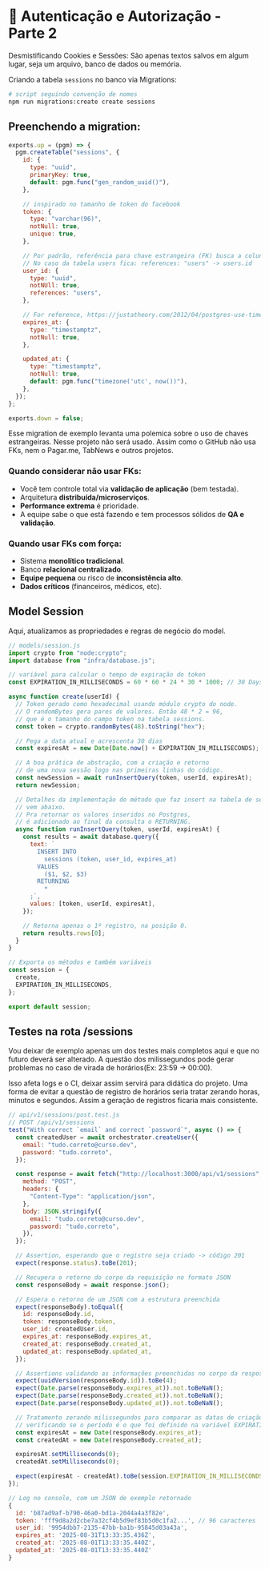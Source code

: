 # 🪪 Autenticação e Autorização - Parte 2

Desmistificando Cookies e Sessões: São apenas textos salvos em algum lugar, seja um arquivo, banco de dados ou memória.

Criando a tabela `sessions` no banco via Migrations:

```bash
# script seguindo convenção de nomes
npm run migrations:create create sessions
```

## Preenchendo a migration:

```js
exports.up = (pgm) => {
  pgm.createTable("sessions", {
    id: {
      type: "uuid",
      primaryKey: true,
      default: pgm.func("gen_random_uuid()"),
    },

    // inspirado no tamanho de token do facebook
    token: {
      type: "varchar(96)",
      notNull: true,
      unique: true,
    },

    // Por padrão, referência para chave estrangeira (FK) busca a coluna ID da tabela.
    // No caso da tabela users fica: references: "users" -> users.id
    user_id: {
      type: "uuid",
      notNUll: true,
      references: "users",
    },

    // For reference, https://justatheory.com/2012/04/postgres-use-timestamptz/
    expires_at: {
      type: "timestamptz",
      notNull: true,
    },

    updated_at: {
      type: "timestamptz",
      notNull: true,
      default: pgm.func("timezone('utc', now())"),
    },
  });
};

exports.down = false;
```

Esse migration de exemplo levanta uma polemica sobre o uso de chaves estrangeiras. Nesse projeto não será usado. Assim como o GitHub não usa FKs, nem o Pagar.me, TabNews e outros projetos.

### Quando considerar **não usar FKs**:

- Você tem controle total via **validação de aplicação** (bem testada).
- Arquitetura **distribuída/microserviços**.
- **Performance extrema** é prioridade.
- A equipe sabe o que está fazendo e tem processos sólidos de **QA e validação**.

### Quando usar **FKs com força**:

- Sistema **monolítico tradicional**.
- Banco **relacional centralizado**.
- **Equipe pequena** ou risco de **inconsistência alto**.
- **Dados críticos** (financeiros, médicos, etc).

## Model Session

Aqui, atualizamos as propriedades e regras de negócio do model.

```js
// models/session.js
import crypto from "node:crypto";
import database from "infra/database.js";

// variável para calcular o tempo de expiração do token
const EXPIRATION_IN_MILLISECONDS = 60 * 60 * 24 * 30 * 1000; // 30 Days

async function create(userId) {
  // Token gerado como hexadecimal usando módulo crypto do node.
  // O randomBytes gera pares de valores. Então 48 * 2 = 96,
  // que é o tamanho do campo token na tabela sessions.
  const token = crypto.randomBytes(48).toString("hex");

  // Pega a data atual e acrescenta 30 dias
  const expiresAt = new Date(Date.now() + EXPIRATION_IN_MILLISECONDS);

  // A boa prática de abstração, com a criação e retorno
  // de uma nova sessão logo nas primeiras linhas do código.
  const newSession = await runInsertQuery(token, userId, expiresAt);
  return newSession;

  // Detalhes da implementação do método que faz insert na tabela de sessões
  // vem abaixo.
  // Pra retornar os valores inseridos no Postgres,
  // é adicionado ao final da consulta o RETURNING.
  async function runInsertQuery(token, userId, expiresAt) {
    const results = await database.query({
      text: `
        INSERT INTO
          sessions (token, user_id, expires_at)
        VALUES
          ($1, $2, $3)
        RETURNING
          *
      ;`,
      values: [token, userId, expiresAt],
    });

    // Retorna apenas o 1º registro, na posição 0.
    return results.rows[0];
  }
}

// Exporta os métodos e também variáveis
const session = {
  create,
  EXPIRATION_IN_MILLISECONDS,
};

export default session;
```

## Testes na rota /sessions

Vou deixar de exemplo apenas um dos testes mais completos aqui e que no futuro deverá ser alterado. A questão dos milissegundos pode gerar problemas no caso de virada de horários(Ex: 23:59 -> 00:00).

Isso afeta logs e o CI, deixar assim servirá para didática do projeto. Uma forma de evitar a questão de registro de horários seria tratar zerando horas, minutos e segundos. Assim a geração de registros ficaria mais consistente.

```js
// api/v1/sessions/post.test.js
// POST /api/v1/sessions
test("With correct `email` and correct `password`", async () => {
  const createdUser = await orchestrator.createUser({
    email: "tudo.correto@curso.dev",
    password: "tudo.correto",
  });

  const response = await fetch("http://localhost:3000/api/v1/sessions", {
    method: "POST",
    headers: {
      "Content-Type": "application/json",
    },
    body: JSON.stringify({
      email: "tudo.correto@curso.dev",
      password: "tudo.correto",
    }),
  });

  // Assertion, esperando que o registro seja criado -> código 201
  expect(response.status).toBe(201);

  // Recupera o retorno do corpo da requisição no formato JSON
  const responseBody = await response.json();

  // Espera o retorno de um JSON com a estrutura preenchida
  expect(responseBody).toEqual({
    id: responseBody.id,
    token: responseBody.token,
    user_id: createdUser.id,
    expires_at: responseBody.expires_at,
    created_at: responseBody.created_at,
    updated_at: responseBody.updated_at,
  });

  // Assertions validando as informações preenchidas no corpo da resposta
  expect(uuidVersion(responseBody.id)).toBe(4);
  expect(Date.parse(responseBody.expires_at)).not.toBeNaN();
  expect(Date.parse(responseBody.created_at)).not.toBeNaN();
  expect(Date.parse(responseBody.updated_at)).not.toBeNaN();

  // Tratamento zerando milissegundos para comparar as datas de criação e expiração,
  // verificando se o período é o que foi definido na variável EXPIRATION_IN_MILLISECONDS.
  const expiresAt = new Date(responseBody.expires_at);
  const createdAt = new Date(responseBody.created_at);

  expiresAt.setMilliseconds(0);
  createdAt.setMilliseconds(0);

  expect(expiresAt - createdAt).toBe(session.EXPIRATION_IN_MILLISECONDS);
});

// Log no console, com um JSON de exemplo retornado
{
  id: 'b87ad9af-b790-46a0-bd1a-2044a4a3f82e',
  token: 'fff9d8a2d2cbe7a32cf4b5d9ef83b5d0c1fa2...', // 96 caracteres
  user_id: '9954dbb7-2135-47bb-ba1b-95845d03a43a',
  expires_at: '2025-08-31T13:33:35.436Z',
  created_at: '2025-08-01T13:33:35.440Z',
  updated_at: '2025-08-01T13:33:35.440Z'
}
```
